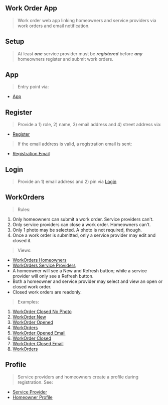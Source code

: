 Work Order App
--------------
>Work order web app linking homeowners and service providers via work orders and email notification.

Setup
-----
>At least ***one*** service provider must be ***registered*** before ***any*** homeowners register and submit work orders.

App
---
>Entry point via:
* [App](../doc/app/app.png)

Register
--------
>Provide a 1) role, 2) name, 3) email address and 4) street address via:
* [Register](../doc/app/register.png)
>If the email address is valid, a registration email is sent:
* [Registration Email](../doc/app/register.email.png)

Login
-----
>Provide an 1) email address and 2) pin via [Login](../doc/app/login.png)

WorkOrders
----------
>Rules:
1. Only homeowners can submit a work order. Service providers can't.
2. Only service providers can close a work order. Homeowners can't.
3. Only 1 photo may be selected. A photo is not required, though.
4. Once a work order is submitted, only a service provider may edit and closed it.
>Views:
* [WorkOrders Homeowners](../doc/workorders/work.orders.homeowner.png)
* [WorkOrders Service Providers](../doc/workorders/work.orders.service.provider.png)
* A homeowner will see a New and Refresh button; while a service provider will only see a Refresh button.
* Both a homeowner and service provider may select and view an open or closed work order.
* Closed work orders are readonly.
>Examples:
1. [WorkOrder Closed No Photo](../doc/6.work.order.service.provider.no.photo.png)
2. [WorkOrder New](../doc/7.work.order.new.homeowner.png)
3. [WorkOrder Opened](../doc/8.work.order.opened.homeowner.png)
4. [WorkOrders](../doc/9.work.orders.opened.homeowner.png)
5. [WorkOrder Opened Email](../doc/10.work.order.opened.email.png)
6. [WorkOrder Closed](../doc/11.work.order.closed.by.service.provider.png)
7. [WorkOrder Closed Email](../doc/12.work.order.closed.email.png)
8. [WorkOrders](../doc/13.work.orders.closed.png)

Profile
-------
>Service providers and homeowners create a profile during registration. See:
* [Service Provider](../doc/profile/profile.service.provider.png)
* [Homeowner Profile](../doc/profile/profile.homeowner.png)